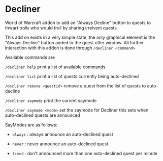 # Decliner
World of Warcraft addon to add an "Always Decline" button to quests to thwart trolls who would troll by sharing irrelvent quests

This add on exists in a very simple state, the only graphical element is the "Always Decline" button added to the quest offer window. All further interaction with this addon is done through `/decliner <command>`

Available commands are

`/decliner help` print a list of available commands

`/decliner list` print a list of quests currently being auto-declined

`/decliner remove <questid>` remove a quest from the list of quests to auto-decline

`/decliner saymode` print the current saymode

`/decliner saymode <mode>` set the saymode for Decliner this sets when auto-declined quests are announced

SayModes are as follows:

- `always` : always announce an auto-declined quest

- `never` : never announce an auto-declined quest

- `timed` : don't announced more than one auto-declined quest per minute

